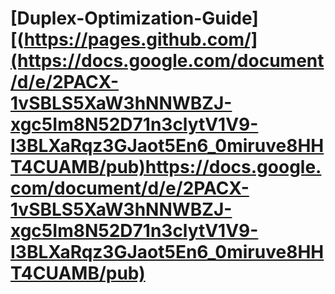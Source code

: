 # [Duplex-Optimization-Guide][(https://pages.github.com/](https://docs.google.com/document/d/e/2PACX-1vSBLS5XaW3hNNWBZJ-xgc5Im8N52D71n3clytV1V9-I3BLXaRqz3GJaot5En6_0miruve8HHT4CUAMB/pub)https://docs.google.com/document/d/e/2PACX-1vSBLS5XaW3hNNWBZJ-xgc5Im8N52D71n3clytV1V9-I3BLXaRqz3GJaot5En6_0miruve8HHT4CUAMB/pub)

